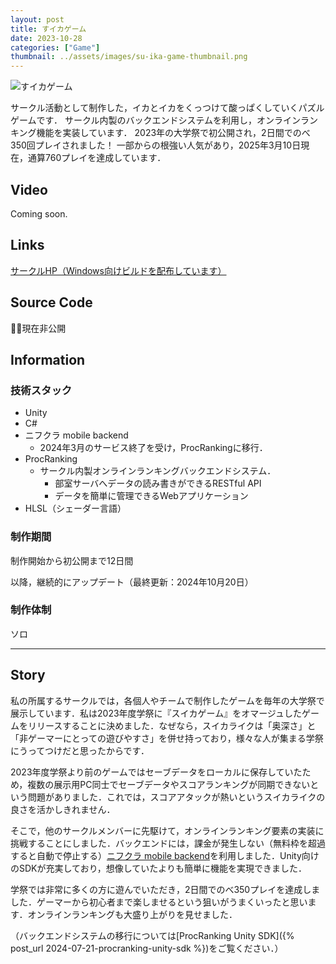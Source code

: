 ```yaml
---
layout: post
title: すイカゲーム
date: 2023-10-28
categories: ["Game"]
thumbnail: ../assets/images/su-ika-game-thumbnail.png
---
```


![すイカゲーム]({{site.baseurl}}/assets/images/su-ika-game-thumbnail.png)

サークル活動として制作した，イカとイカをくっつけて酸っぱくしていくパズルゲームです．
サークル内製のバックエンドシステムを利用し，オンラインランキング機能を実装しています．
2023年の大学祭で初公開され，2日間でのべ350回プレイされました！
一部からの根強い人気があり，2025年3月10日現在，通算760プレイを達成しています．

## Video

Coming soon.

## Links

[サークルHP（Windows向けビルドを配布しています）](https://micomprocedure.com/works/236)

## Source Code

:bowing_man:現在非公開

## Information

### 技術スタック

- Unity
- C#
- ニフクラ mobile backend
  - 2024年3月のサービス終了を受け，ProcRankingに移行．
- ProcRanking
  - サークル内製オンラインランキングバックエンドシステム．
    - 部室サーバへデータの読み書きができるRESTful API
    - データを簡単に管理できるWebアプリケーション
- HLSL（シェーダー言語）

### 制作期間

制作開始から初公開まで12日間

以降，継続的にアップデート（最終更新：2024年10月20日）

### 制作体制

ソロ

---

## Story

私の所属するサークルでは，各個人やチームで制作したゲームを毎年の大学祭で展示しています．私は2023年度学祭に『スイカゲーム』をオマージュしたゲームをリリースすることに決めました．なぜなら，スイカライクは「奥深さ」と「非ゲーマーにとっての遊びやすさ」を併せ持っており，様々な人が集まる学祭にうってつけだと思ったからです．

2023年度学祭より前のゲームではセーブデータをローカルに保存していたため，複数の展示用PC同士でセーブデータやスコアランキングが同期できないという問題がありました．これでは，スコアアタックが熱いというスイカライクの良さを活かしきれません．

そこで，他のサークルメンバーに先駆けて，オンラインランキング要素の実装に挑戦することにしました．バックエンドには，課金が発生しない（無料枠を超過すると自動で停止する）[ニフクラ mobile backend](https://mbaas.nifcloud.com/)を利用しました．Unity向けのSDKが充実しており，想像していたよりも簡単に機能を実現できました．

学祭では非常に多くの方に遊んでいただき，2日間でのべ350プレイを達成しました．ゲーマーから初心者まで楽しませるという狙いがうまくいったと思います．オンラインランキングも大盛り上がりを見せました．

（バックエンドシステムの移行については[ProcRanking Unity SDK]({% post_url 2024-07-21-procranking-unity-sdk %})をご覧ください．）
